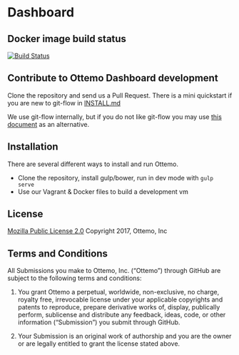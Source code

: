 Dashboard
=========

## Docker image build status

[![Build Status](http://jenkins.ottemo.io/buildStatus/icon?job=build_dashboard_docker_image)](http://jenkins.ottemo.io/job/build_dashboard_docker_image/)

## Contribute to Ottemo Dashboard development
Clone the repository and send us a Pull Request.  There is a mini quickstart if you are new to git-flow in [INSTALL.md](INSTALL.md)

We use git-flow internally, but if you do not like git-flow you may use [this document](CONTRIBUTOR.md) as an alternative.

## Installation
There are several different ways to install and run Ottemo.  

* Clone the repository, install gulp/bower, run in dev mode with `gulp serve`
* Use our Vagrant & Docker files to build a development vm  

## License

[Mozilla Public License 2.0](LICENSE) Copyright 2017, Ottemo, Inc

## Terms and Conditions

All Submissions you make to Ottemo, Inc. (“Ottemo”) through GitHub are subject
to the following terms and conditions:

1.	You grant Ottemo a perpetual, worldwide, non-exclusive, no charge, royalty
free, irrevocable license under your applicable copyrights and patents to
reproduce, prepare derivative works of, display, publically perform, sublicense
and distribute any feedback, ideas, code, or other information (“Submission”)
you submit through GitHub.

2.	Your Submission is an original work of authorship and you are the owner or are legally entitled to grant the license stated above.
